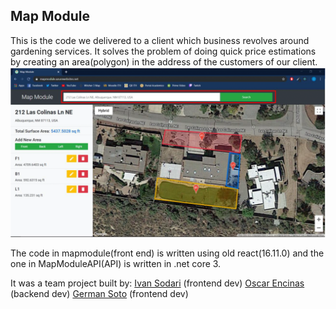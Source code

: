 ## Map Module
This is the code we delivered to a client which business revolves around gardening services. It solves the problem of doing quick price estimations by creating an area(polygon) in the address of the customers of our client.
![Image of the working code](MapModule1.png)

The code in mapmodule(front end) is written using old react(16.11.0) and the one in MapModuleAPI(API) is written in .net core 3.

It was a team project built by:
[Ivan Sodari](https://www.linkedin.com/in/ivan-sodari/) (frontend dev)
[Oscar Encinas](https://www.linkedin.com/in/oscar-ignacio-encinas-verduzco-849a861aa/) (backend dev)
[German Soto](https://www.linkedin.com/in/german-soto-bab8ab226/) (frontend dev)
